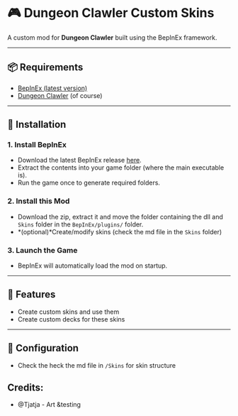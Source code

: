 # 🎮 Dungeon Clawler Custom Skins 

A custom mod for **Dungeon Clawler** built using the BepInEx framework.

---

## 📦 Requirements

- [BepInEx (latest version) ](https://github.com/BepInEx/BepInEx/releases)
- [Dungeon Clawler](https://store.steampowered.com/app/2356780/Dungeon_Clawler/) (of course)

---

## 🧰 Installation

### 1. Install BepInEx

- Download the latest BepInEx release [here](https://github.com/BepInEx/BepInEx/releases).
- Extract the contents into your game folder (where the main executable is).
- Run the game once to generate required folders.

### 2. Install this Mod

- Download the zip, extract it and move the folder containing the dll and `Skins` folder in the `BepInEx/plugins/` folder.
- *(optional)*Create/modify skins (check the md file in the `Skins` folder) 

### 3. Launch the Game

- BepInEx will automatically load the mod on startup.

---

## 🧪 Features

- Create custom skins and use them
- Create custom decks for these skins

---

## 🔧 Configuration
- Check the heck the md file in `/Skins` for skin structure


## Credits:
- @Tjatja - Art &testing
